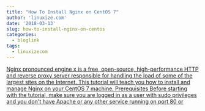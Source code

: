 ```yaml
---
title: "How To Install Nginx on CentOS 7"
author: 'linuxize.com'
date: '2018-03-13'
slug: how-to-install-nginx-on-centos
categories:
  - bloglink
tags:
  - linuxizecom
---
```


[Nginx pronounced engine x is a free, open-source, high-performance HTTP and reverse proxy server responsible for handling the load of some of the largest sites on the Internet. This tutorial will teach you how to install and manage Nginx on your CentOS 7 machine. Prerequisites Before starting with the tutorial, make sure you are logged in as a user with sudo privileges and you don't have Apache or any other service running on port 80 or<i class="fas fa-external-link-alt"></i>](https://linuxize.com/post/how-to-install-nginx-on-centos-7/)

